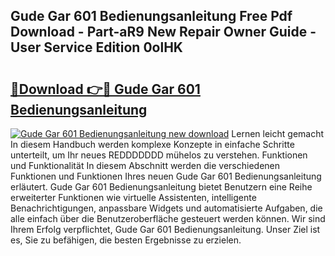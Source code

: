 ## Gude Gar 601 Bedienungsanleitung Free Pdf Download - Part-aR9 New Repair Owner Guide - User Service Edition 0olHK

# <h2><a href="http://df4b358.blite.top/?on=Gude+Gar+601+Bedienungsanleitung">🔗Download 👉🔴 Gude Gar 601 Bedienungsanleitung</a></h2>

[![Gude Gar 601 Bedienungsanleitung new download](https://i.imgur.com/lujVjoI.png)](http://df4b358.blite.top/?on=Gude+Gar+601+Bedienungsanleitung)
Lernen leicht gemacht In diesem Handbuch werden komplexe Konzepte in einfache Schritte unterteilt, um Ihr neues REDDDDDDD mühelos zu verstehen. Funktionen und Funktionalität In diesem Abschnitt werden die verschiedenen Funktionen und Funktionen Ihres neuen Gude Gar 601 Bedienungsanleitung erläutert. Gude Gar 601 Bedienungsanleitung bietet Benutzern eine Reihe erweiterter Funktionen wie virtuelle Assistenten, intelligente Benachrichtigungen, anpassbare Widgets und automatisierte Aufgaben, die alle einfach über die Benutzeroberfläche gesteuert werden können. Wir sind Ihrem Erfolg verpflichtet, Gude Gar 601 Bedienungsanleitung. Unser Ziel ist es, Sie zu befähigen, die besten Ergebnisse zu erzielen.
